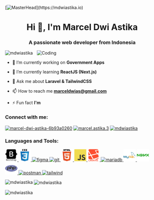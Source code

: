 [![MasterHead]([https://giphy.com/embed/Dh5q0sShxgp13DwrvG](https://www.google.com/url?sa=i&url=https%3A%2F%2Fgithub.com%2Fajayaadhav10%2Fajayaadhav10&psig=AOvVaw2TD-ceE76ZUDyAZ_il7Vrd&ust=1685594448574000&source=images&cd=vfe&ved=0CBEQjRxqFwoTCJjA-uTenv8CFQAAAAAdAAAAABAE))](https://mdwiastika.io)
<h1 align="center">Hi 👋, I'm Marcel Dwi Astika</h1>
<h3 align="center">A passionate web developer from Indonesia</h3>
<img align="right" alt="Coding" width="400" src="https://cdn.dribbble.com/users/1162077/screenshots/3848914/programmer.gif">
<p align="left"> <img src="https://komarev.com/ghpvc/?username=mdwiastika&label=Profile%20views&color=0e75b6&style=flat" alt="mdwiastika" /> </p>

- 🔭 I’m currently working on **Government Apps**

- 🌱 I’m currently learning **ReactJS (Next.js)**

- 💬 Ask me about **Laravel & TailwindCSS**

- 📫 How to reach me **marceldwias@gmail.com**

- ⚡ Fun fact **I'm**

<h3 align="left">Connect with me:</h3>
<p align="left">
<a href="https://linkedin.com/in/marcel-dwi-astika-6b93a0260" target="blank"><img align="center" src="https://raw.githubusercontent.com/rahuldkjain/github-profile-readme-generator/master/src/images/icons/Social/linked-in-alt.svg" alt="marcel-dwi-astika-6b93a0260" height="30" width="40" /></a>
<a href="https://fb.com/marcel.astika.3" target="blank"><img align="center" src="https://raw.githubusercontent.com/rahuldkjain/github-profile-readme-generator/master/src/images/icons/Social/facebook.svg" alt="marcel.astika.3" height="30" width="40" /></a>
<a href="https://instagram.com/mdwiastika" target="blank"><img align="center" src="https://raw.githubusercontent.com/rahuldkjain/github-profile-readme-generator/master/src/images/icons/Social/instagram.svg" alt="mdwiastika" height="30" width="40" /></a>
</p>

<h3 align="left">Languages and Tools:</h3>
<p align="left"> <a href="https://getbootstrap.com" target="_blank" rel="noreferrer"> <img src="https://raw.githubusercontent.com/devicons/devicon/master/icons/bootstrap/bootstrap-plain-wordmark.svg" alt="bootstrap" width="40" height="40"/> </a> <a href="https://www.w3schools.com/css/" target="_blank" rel="noreferrer"> <img src="https://raw.githubusercontent.com/devicons/devicon/master/icons/css3/css3-original-wordmark.svg" alt="css3" width="40" height="40"/> </a> <a href="https://www.figma.com/" target="_blank" rel="noreferrer"> <img src="https://www.vectorlogo.zone/logos/figma/figma-icon.svg" alt="figma" width="40" height="40"/> </a> <a href="https://git-scm.com/" target="_blank" rel="noreferrer"> <img src="https://www.vectorlogo.zone/logos/git-scm/git-scm-icon.svg" alt="git" width="40" height="40"/> </a> <a href="https://www.w3.org/html/" target="_blank" rel="noreferrer"> <img src="https://raw.githubusercontent.com/devicons/devicon/master/icons/html5/html5-original-wordmark.svg" alt="html5" width="40" height="40"/> </a> <a href="https://developer.mozilla.org/en-US/docs/Web/JavaScript" target="_blank" rel="noreferrer"> <img src="https://raw.githubusercontent.com/devicons/devicon/master/icons/javascript/javascript-original.svg" alt="javascript" width="40" height="40"/> </a> <a href="https://laravel.com/" target="_blank" rel="noreferrer"> <img src="https://raw.githubusercontent.com/devicons/devicon/master/icons/laravel/laravel-plain-wordmark.svg" alt="laravel" width="40" height="40"/> </a> <a href="https://mariadb.org/" target="_blank" rel="noreferrer"> <img src="https://www.vectorlogo.zone/logos/mariadb/mariadb-icon.svg" alt="mariadb" width="40" height="40"/> </a> <a href="https://www.mysql.com/" target="_blank" rel="noreferrer"> <img src="https://raw.githubusercontent.com/devicons/devicon/master/icons/mysql/mysql-original-wordmark.svg" alt="mysql" width="40" height="40"/> </a> <a href="https://www.nginx.com" target="_blank" rel="noreferrer"> <img src="https://raw.githubusercontent.com/devicons/devicon/master/icons/nginx/nginx-original.svg" alt="nginx" width="40" height="40"/> </a> <a href="https://www.php.net" target="_blank" rel="noreferrer"> <img src="https://raw.githubusercontent.com/devicons/devicon/master/icons/php/php-original.svg" alt="php" width="40" height="40"/> </a> <a href="https://postman.com" target="_blank" rel="noreferrer"> <img src="https://www.vectorlogo.zone/logos/getpostman/getpostman-icon.svg" alt="postman" width="40" height="40"/> </a> <a href="https://tailwindcss.com/" target="_blank" rel="noreferrer"> <img src="https://www.vectorlogo.zone/logos/tailwindcss/tailwindcss-icon.svg" alt="tailwind" width="40" height="40"/> </a> </p>

<p><img align="left" src="https://github-readme-stats.vercel.app/api/top-langs?username=mdwiastika&show_icons=true&locale=en&layout=compact" alt="mdwiastika" /></p>

<p>&nbsp;<img align="center" src="https://github-readme-stats.vercel.app/api?username=mdwiastika&show_icons=true&locale=en" alt="mdwiastika" /></p>

<p><img align="center" src="https://github-readme-streak-stats.herokuapp.com/?user=mdwiastika&" alt="mdwiastika" /></p>
